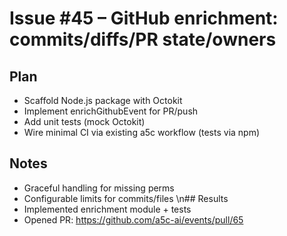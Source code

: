 # Issue #45 – GitHub enrichment: commits/diffs/PR state/owners

## Plan

- Scaffold Node.js package with Octokit
- Implement enrichGithubEvent for PR/push
- Add unit tests (mock Octokit)
- Wire minimal CI via existing a5c workflow (tests via npm)

## Notes

- Graceful handling for missing perms
- Configurable limits for commits/files
  \n## Results
- Implemented enrichment module + tests
- Opened PR: https://github.com/a5c-ai/events/pull/65
